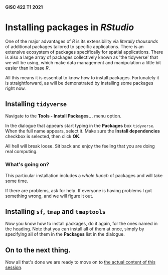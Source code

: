 #### GISC 422 T1 2021
# Installing packages in *RStudio*
One of the major advantages of *R* is its extensibility via *literally thousands* of additional packages tailored to specific applications. There is an extensive ecosystem of packages specifically for spatial applications. There is also a large array of packages collectively known as 'the tidyverse' that we will be using, which make data management and manipulation a little bit easier than in base *R*.

All this means it is essential to know how to install packages. Fortunately it is straightforward, as will be demonstrated by installing some packages right now.

## Installing `tidyverse`
Navigate to the **Tools - Install Packages...** menu option.

In the dialogue that appears start typing in the **Packages** box `tidyverse`. When the full name appears, select it. Make sure the **Install dependencies** checkbox is selected, then click **OK**.

All hell will break loose. Sit back and enjoy the feeling that you are doing real computing.

### What's going on?
This particular installation includes a *whole bunch* of packages and will take some time.

If there are problems, ask for help. If everyone is having problems I got something wrong, and we will figure it out.

## Installing `sf`, `tmap` and `tmaptools`
Now you know how to install packages, do it again, for the ones named in the heading. Note that you can install all of them at once, simply by specifying all of them in the **Packages** list in the dialogue.

## On to the next thing.
Now all that's done we are ready to move on to [the actual content of this session](03-simple-data-exploration.md).
